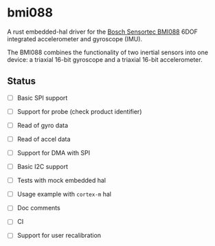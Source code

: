 # bmi088 

A rust embedded-hal driver for the 
[Bosch Sensortec BMI088](https://www.bosch-sensortec.com/media/boschsensortec/downloads/datasheets/bst-bmi088-ds001.pdf)
6DOF integrated accelerometer and gyroscope (IMU).

The BMI088 combines the functionality of two inertial sensors
into one device: a triaxial 16-bit gyroscope 
and a triaxial 16-bit accelerometer.


## Status

- [ ] Basic SPI support
- [ ] Support for probe (check product identifier)
- [ ] Read of gyro data
- [ ] Read of accel data
- [ ] Support for DMA with SPI
- [ ] Basic I2C support
- [ ] Tests with mock embedded hal
- [ ] Usage example with `cortex-m` hal
- [ ] Doc comments
- [ ] CI
- [ ] Support for user recalibration






